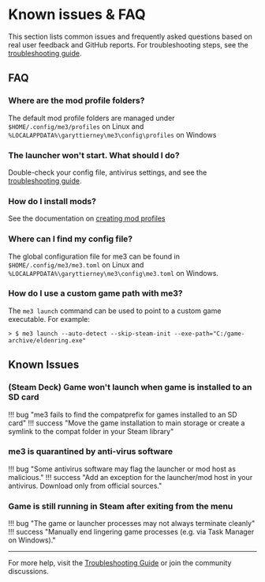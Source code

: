 # Known issues & FAQ

This section lists common issues and frequently asked questions based on real user feedback and GitHub reports. For troubleshooting steps, see the [troubleshooting guide](troubleshooting.md).

## FAQ

### Where are the mod profile folders?

The default mod profile folders are managed under `$HOME/.config/me3/profiles` on Linux and `%LOCALAPPDATA%\garyttierney\me3\config\profiles` on Windows

### The launcher won't start. What should I do?

Double-check your config file, antivirus settings, and see the [troubleshooting guide](troubleshooting.md).

### How do I install mods?

See the documentation on [creating mod profiles](./creating-mod-profiles.md)

### Where can I find my config file?

The global configuration file for me3 can be found in `$HOME/.config/me3/me3.toml` on Linux and `%LOCALAPPDATA%\garyttierney\me3\config\me3.toml` on Windows.

### How do I use a custom game path with me3?

The `me3 launch` command can be used to point to a custom game executable. For example:

```shell
> $ me3 launch --auto-detect --skip-steam-init --exe-path="C:/game-archive/eldenring.exe"
```

## Known Issues

### (Steam Deck) Game won't launch when game is installed to an SD card

!!! bug "me3 fails to find the compatprefix for games installed to an SD card"
!!! success "Move the game installation to main storage or create a symlink to the compat folder in your Steam library"

### me3 is quarantined by anti-virus software

!!! bug "Some antivirus software may flag the launcher or mod host as malicious."
!!! success "Add an exception for the launcher/mod host in your antivirus. Download only from official sources."

### Game is still running in Steam after exiting from the menu

!!! bug "The game or launcher processes may not always terminate cleanly"
!!! success "Manually end lingering game processes (e.g. via Task Manager on Windows)."

---

For more help, visit the [Troubleshooting Guide](troubleshooting.md) or join the community discussions.
